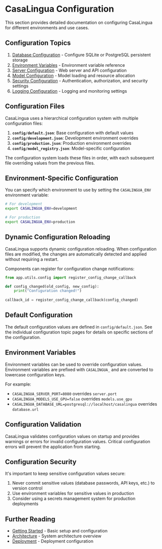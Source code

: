 # CasaLingua Configuration

This section provides detailed documentation on configuring CasaLingua for different environments and use cases.

## Configuration Topics

1. [Database Configuration](./database.md) - Configure SQLite or PostgreSQL persistent storage
2. [Environment Variables](./environment-variables.md) - Environment variable reference
3. [Server Configuration](./server.md) - Web server and API configuration
4. [Model Configuration](./models.md) - Model loading and resource allocation
5. [Security Configuration](./security.md) - Authentication, authorization, and security settings
6. [Logging Configuration](./logging.md) - Logging and monitoring settings

## Configuration Files

CasaLingua uses a hierarchical configuration system with multiple configuration files:

1. **`config/default.json`**: Base configuration with default values
2. **`config/development.json`**: Development environment overrides
3. **`config/production.json`**: Production environment overrides
4. **`config/model_registry.json`**: Model-specific configuration

The configuration system loads these files in order, with each subsequent file overriding values from the previous files.

## Environment-Specific Configuration

You can specify which environment to use by setting the `CASALINGUA_ENV` environment variable:

```bash
# For development
export CASALINGUA_ENV=development

# For production
export CASALINGUA_ENV=production
```

## Dynamic Configuration Reloading

CasaLingua supports dynamic configuration reloading. When configuration files are modified, the changes are automatically detected and applied without requiring a restart.

Components can register for configuration change notifications:

```python
from app.utils.config import register_config_change_callback

def config_changed(old_config, new_config):
    print("Configuration changed!")
    
callback_id = register_config_change_callback(config_changed)
```

## Default Configuration

The default configuration values are defined in `config/default.json`. See the individual configuration topic pages for details on specific sections of the configuration.

## Environment Variables

Environment variables can be used to override configuration values. Environment variables are prefixed with `CASALINGUA_` and are converted to lowercase configuration keys.

For example:
- `CASALINGUA_SERVER_PORT=8080` overrides `server.port`
- `CASALINGUA_MODELS_USE_GPU=false` overrides `models.use_gpu`
- `CASALINGUA_DATABASE_URL=postgresql://localhost/casalingua` overrides `database.url`

## Configuration Validation

CasaLingua validates configuration values on startup and provides warnings or errors for invalid configuration values. Critical configuration errors will prevent the application from starting.

## Configuration Security

It's important to keep sensitive configuration values secure:

1. Never commit sensitive values (database passwords, API keys, etc.) to version control
2. Use environment variables for sensitive values in production
3. Consider using a secrets management system for production deployments

## Further Reading

- [Getting Started](../getting-started.md) - Basic setup and configuration
- [Architecture](../architecture/README.md) - System architecture overview
- [Deployment](../deployment/README.md) - Deployment configuration